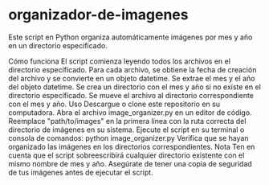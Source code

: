 # organizador-de-imagenes

Este script en Python organiza automáticamente imágenes por mes y año en un directorio especificado.

Cómo funciona
El script comienza leyendo todos los archivos en el directorio especificado.
Para cada archivo, se obtiene la fecha de creación del archivo y se convierte en un objeto datetime.
Se extrae el mes y el año del objeto datetime.
Se crea un directorio con el mes y año si no existe en el directorio especificado.
Se mueve el archivo al directorio correspondiente con el mes y año.
Uso
Descargue o clone este repositorio en su computadora.
Abra el archivo image_organizer.py en un editor de código.
Reemplace "path/to/images" en la primera línea con la ruta correcta del directorio de imágenes en su sistema.
Ejecute el script en su terminal o consola de comandos: python image_organizer.py
Verifica que se hayan organizado las imágenes en los directorios correspondientes.
Nota
Ten en cuenta que el script sobreescribirá cualquier directorio existente con el mismo nombre de mes y año. Asegúrate de tener una copia de seguridad de tus imágenes antes de ejecutar el script.
